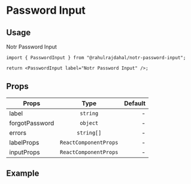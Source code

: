 # Password Input

## Usage

Notr Password Input

```tsx
import { PasswordInput } from "@rahulrajdahal/notr-password-input";

return <PasswordInput label="Notr Password Input" />;
```

## Props

| Props          |         Type          | Default |
| -------------- | :-------------------: | ------: |
| label          |       `string`        |       - |
| forgotPassword |       `object`        |       - |
| errors         |      `string[]`       |       - |
| labelProps     | `ReactComponentProps` |       - |
| inputProps     | `ReactComponentProps` |       - |

## Example

<div ref="el" />

<script setup>
import { createElement } from 'react'
import { createRoot } from 'react-dom/client'
import { ref, onMounted } from 'vue'
import PasswordInputContainer from './PasswordInputContainer.tsx'

const el = ref()
onMounted(() => {
  const root = createRoot(el.value)
  root.render(createElement(PasswordInputContainer))
})

</script>
